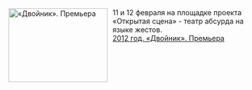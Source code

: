 <!--2025-02-11 00:00:00-->
<div class="yb">
  <div class="rss smaller1 kino_teatr"><a href="https://www.kino-teatr.ru/teatr/history/2-11/1316/" title="«Двойник». Премьера"><img src="https://www.kino-teatr.ru/history/6/1/1316/poster.jpg" width="196" height="147" align="left" hspace="5" style="margin: 0px 10px 0px 5px" alt="«Двойник». Премьера"/></a>11 и 12 февраля на площадке проекта «Открытая сцена» - театр абсурда на языке жестов. <br><a class="light" href="https://www.kino-teatr.ru/teatr/history/2-11/1316/">2012 год. «Двойник». Премьера</a></div>
</div>
